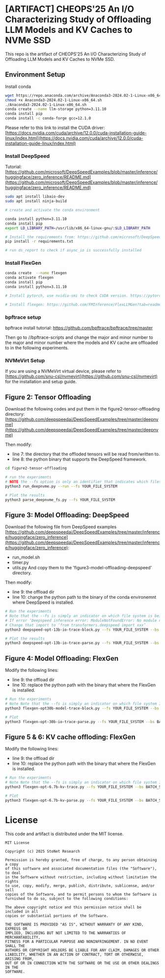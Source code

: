 # [ARTIFACT] CHEOPS'25 An I/O Characterizing Study of Offloading LLM Models and KV Caches to NVMe SSD

This repo is the artifact of CHEOPS'25 An I/O Characterizing Study of Offloading LLM Models and KV Caches to NVMe SSD.

## Environment Setup

Install conda

```bash
wget https://repo.anaconda.com/archive/Anaconda3-2024.02-1-Linux-x86_64.sh
chmod +x Anaconda3-2024.02-1-Linux-x86_64.sh 
./Anaconda3-2024.02-1-Linux-x86_64.sh
conda create --name llm-storage python=3.11.10
conda install pip
conda install -c conda-forge gcc=12.1.0
```

Please refer to this link to install the CUDA driver: [https://docs.nvidia.com/cuda/archive/12.0.0/cuda-installation-guide-linux/index.html](https://docs.nvidia.com/cuda/archive/12.0.0/cuda-installation-guide-linux/index.html)

### Install DeepSpeed

Tutorial: [https://github.com/microsoft/DeepSpeedExamples/blob/master/inference/huggingface/zero_inference/README.md](https://github.com/microsoft/DeepSpeedExamples/blob/master/inference/huggingface/zero_inference/README.md)

```bash
sudo apt install libaio-dev
sudo apt install ninja-build

# create and activate the conda environment

conda install python=3.11.10
conda install pip
export LD_LIBRARY_PATH=/usr/lib/x86_64-linux-gnu/:$LD_LIBRARY_PATH

# Install the requirements from: https://github.com/microsoft/DeepSpeedExamples/blob/master/inference/huggingface/zero_inference/
pip install -r requirements.txt

# run ds_report to check if async_io is successfully installed
```


### Install FlexGen

```bash
conda create  --name flexgen
conda activate flexgen
conda install pip
conda install python=3.11.10

# Install pytorch, use nvidia-smi to check CUDA version. https://pytorch.org/get-started/locally/

# Install flexgen: https://github.com/FMInference/FlexLLMGen?tab=readme-ov-file#installation
```

### bpftrace setup

bpftrace install tutorial: https://github.com/bpftrace/bpftrace/tree/master

Then go to //bpftrace-scripts and change the major and minor number to the major and minor number where the models and KV cache are offloaded to in the following experiments.

### NVMeVirt Setup

If you are using a NVMeVirt virtual device, please refer to [https://github.com/snu-csl/nvmevirt](https://github.com/snu-csl/nvmevirt) for the installation and setup guide.

## Figure 2: Tensor Offloading

Download the following codes and put them in the figure2-tensor-offloading directory:
[https://github.com/deepspeedai/DeepSpeedExamples/tree/master/deepnvme](https://github.com/deepspeedai/DeepSpeedExamples/tree/master/deepnvme)

Then modify:
* line 7: the directory that the offloded tensors will be read from/written to.
* line 8: the python binary that supports the DeepSpeed framework.

```bash
cd figure2-tensor-offloading

# run the experiments
# NOTE the --fs option is only an identifier that indicates which filesystem is used, it will not reformat the file system.
python3 run_deepnvme.py --run --fs YOUR_FILE_SYSTEM

# Plot the results
python3 parse_deepnvme_fs.py --fs YOUR_FILE_SYSTEM
```

## Figure 3: Model Offloading: DeepSpeed

Download the following file from DeepSpeed examples [https://github.com/deepspeedai/DeepSpeedExamples/tree/master/inference/huggingface/zero_inference](https://github.com/deepspeedai/DeepSpeedExamples/tree/master/inference/huggingface/zero_inference):
* run_model.sh
* timer.py
* utils.py
And copy them to the 'figure3-model-offloading-deepspeed' directory.

Then modify:
* line 9: the offload dir
* line 10: change the python path to the binary of the conda environemnt where DeepSpeed is installed.

```bash
# Run the experiments
# Note that the --fs is simply an indicator on which file system is being used, it will not re-format the file system
# If error ‘Deepspeed inference error: ModuleNotFoundError: No module named 'transformers.integrations.deepspeed'; 'transformers.integrations' is not a package’
# Change that import to ‘from transformers.deepspeed import xxx’
python3 deepspeed-opt-13b-io-trace-block.py --fs YOUR_FILE_SYSTEM --bs BATCH_SIZE --run

# Plot the results
python3 deepspeed-opt-13b-io-trace-parse.py --fs YOUR_FILE_SYSTEM --bs BATCH_SIZE
```

## Figure 4: Model Offloading: FlexGen

Modify the following lines:
* line 9: the offload dir
* line 10: replace the python path with the binary that where the FlexGen is installed.

```bash
# Run the experiments
# Note Note that the --fs is simply an indicator on which file system is being used, it will not re-format the file system
python3 flexgen-opt30b-model-trace-block.py --fs YOUR_FILE_SYSTEM --bs BATCH_SIZE --run

# Plot
python3 flexgen-opt-30b-io-trace-parse.py --fs YOUR_FILE_SYSTEM --bs BATCH_SIZE
```

## Figure 5 & 6: KV cache offloding: FlexGen

Modify the following lines:
* line 9: the offload dir
* line 10: replace the python path with the binary that where the FlexGen is installed.

```bash
# Run the experiments
# Note Note that the --fs is simply an indicator on which file system is being used, it will not re-format the file system
python3 flexgen-opt-6.7b-kv-trace.py --fs YOUR_FILE_SYSTEM --bs BATCH_SIZE --run

# Plot
python3 flexgen-opt-6.7b-kv-parse.py --fs YOUR_FILE_SYSTEM --bs BATCH_SIZE
```

# License
This code and artifact is distributed under the MIT license. 

```
MIT License

Copyright (c) 2025 StoNet Research

Permission is hereby granted, free of charge, to any person obtaining a copy
of this software and associated documentation files (the "Software"), to deal
in the Software without restriction, including without limitation the rights
to use, copy, modify, merge, publish, distribute, sublicense, and/or sell
copies of the Software, and to permit persons to whom the Software is
furnished to do so, subject to the following conditions:

The above copyright notice and this permission notice shall be included in all
copies or substantial portions of the Software.

THE SOFTWARE IS PROVIDED "AS IS", WITHOUT WARRANTY OF ANY KIND, EXPRESS OR
IMPLIED, INCLUDING BUT NOT LIMITED TO THE WARRANTIES OF MERCHANTABILITY,
FITNESS FOR A PARTICULAR PURPOSE AND NONINFRINGEMENT. IN NO EVENT SHALL THE
AUTHORS OR COPYRIGHT HOLDERS BE LIABLE FOR ANY CLAIM, DAMAGES OR OTHER
LIABILITY, WHETHER IN AN ACTION OF CONTRACT, TORT OR OTHERWISE, ARISING FROM,
OUT OF OR IN CONNECTION WITH THE SOFTWARE OR THE USE OR OTHER DEALINGS IN THE
SOFTWARE.
```